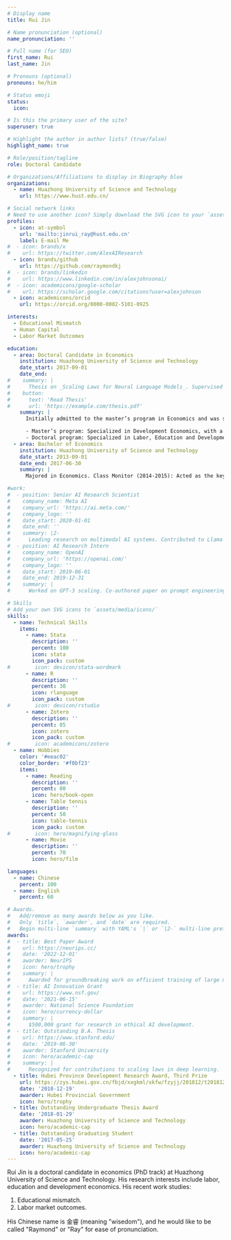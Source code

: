 ```yaml
---
# Display name
title: Rui Jin

# Name pronunciation (optional)
name_pronunciation: ''

# Full name (for SEO)
first_name: Rui
last_name: Jin

# Pronouns (optional)
pronouns: he/him

# Status emoji
status:
  icon: 

# Is this the primary user of the site?
superuser: true

# Highlight the author in author lists? (true/false)
highlight_name: true

# Role/position/tagline
role: Doctoral Candidate

# Organizations/Affiliations to display in Biography blox
organizations:
  - name: Huazhong University of Science and Technology
    url: https://www.hust.edu.cn/

# Social network links
# Need to use another icon? Simply download the SVG icon to your `assets/media/icons/` folder.
profiles:
  - icon: at-symbol
    url: 'mailto:jinrui_ray@hust.edu.cn'
    label: E-mail Me
#  - icon: brands/x
#    url: https://twitter.com/AlexAIResearch
  - icon: brands/github
    url: https://github.com/raymondkj
#  - icon: brands/linkedin
#    url: https://www.linkedin.com/in/alexjohnsonai/
#  - icon: academicons/google-scholar
#    url: https://scholar.google.com/citations?user=alexjohnson
  - icon: academicons/orcid
    url: https://orcid.org/0000-0002-5101-0925

interests:
  - Educational Mismatch
  - Human Capital
  - Labor Market Outcomes

education:
  - area: Doctoral Candidate in Economics
    institution: Huazhong University of Science and Technology
    date_start: 2017-09-01
    date_end: 
#    summary: |
#      Thesis on _Scaling Laws for Neural Language Models_. Supervised by Prof. Andrew Ng. Published 5 papers in NeurIPS and ICML, with 2 best paper awards.
#    button:
#      text: 'Read Thesis'
#      url: 'https://example.com/thesis.pdf'
    summary: |
      Initially admitted to the master’s program in Economics and was selected to transition to the doctoral program in 2019 after competitive written exams and interviews.

      - Master’s program: Specialized in Development Economics, with a research focus on population aging, economic inequality, happiness and labor market dynamics.
      - Doctoral program: Specialized in Labor, Education and Development Economics, with a research focus on the intersection of human capical and labor market dynamics. 
  - area: Bachelor of Economics
    institution: Huazhong University of Science and Technology
    date_start: 2013-09-01
    date_end: 2017-06-30
    summary: |
      Majored in Economics. Class Monitor (2014-2015): Acted as the key communication bridge for a cohort of ~40 students with faculty and department administration, effectively managing course feedback channels and coordinating academic activities. Mentored the class to achieve top-tier academic standing, culminating in the university-wide "Exemplary Class in Academic Pursuits" award.

#work:
#  - position: Senior AI Research Scientist
#    company_name: Meta AI
#    company_url: 'https://ai.meta.com/'
#    company_logo: ''
#    date_start: 2020-01-01
#    date_end: ''
#    summary: |2-
#      Leading research on multimodal AI systems. Contributed to Llama 2 and other open-source models. 50+ citations in 3 years.
#  - position: AI Research Intern
#    company_name: OpenAI
#    company_url: 'https://openai.com/'
#    company_logo: ''
#    date_start: 2019-06-01
#    date_end: 2019-12-31
#    summary: |
#      Worked on GPT-3 scaling. Co-authored paper on prompt engineering.

# Skills
# Add your own SVG icons to `assets/media/icons/`
skills:
  - name: Technical Skills
    items:
      - name: Stata
        description: ''
        percent: 100
        icon: stata
        icon_pack: custom
#        icon: devicon/stata-wordmark
      - name: R
        description: ''
        percent: 30
        icon: rlanguage
        icon_pack: custom
#        icon: devicon/rstudio
      - name: Zotero
        description: ''
        percent: 85
        icon: zotero
        icon_pack: custom
#        icon: academicons/zotero
  - name: Hobbies
    color: '#eeac02'
    color_border: '#f0bf23'
    items:
      - name: Reading
        description: ''
        percent: 80
        icon: hero/book-open
      - name: Table tennis
        description: ''
        percent: 50
        icon: table-tennis
        icon_pack: custom
#        icon: hero/magnifying-glass
      - name: Movie
        description: ''
        percent: 70
        icon: hero/film

languages:
  - name: Chinese
    percent: 100
  - name: English
    percent: 60

# Awards.
#   Add/remove as many awards below as you like.
#   Only `title`, `awarder`, and `date` are required.
#   Begin multi-line `summary` with YAML's `|` or `|2-` multi-line prefix and indent 2 spaces below.
awards:
#  - title: Best Paper Award
#    url: https://neurips.cc/
#    date: '2022-12-01'
#    awarder: NeurIPS
#    icon: hero/trophy
#    summary: |
#      Awarded for groundbreaking work on efficient training of large models.
#  - title: AI Innovation Grant
#    url: https://www.nsf.gov/
#    date: '2021-06-15'
#    awarder: National Science Foundation
#    icon: hero/currency-dollar
#    summary: |
#      $500,000 grant for research in ethical AI development.
#  - title: Outstanding B.A. Thesis
#    url: https://www.stanford.edu/
#    date: '2019-06-30'
#    awarder: Stanford University
#    icon: hero/academic-cap
#    summary: |
#      Recognized for contributions to scaling laws in deep learning.
  - title: Hubei Province Development Research Award, Third Prize
    url: https://zys.hubei.gov.cn/fbjd/xxgkml/xkfw/fzyjj/201812/t20181219_14538.shtml
    date: '2018-12-19'
    awarder: Hubei Provincial Government
    icon: hero/trophy
  - title: Outstanding Undergraduate Thesis Award
    date: '2018-01-29'
    awarder: Huazhong University of Science and Technology
    icon: hero/academic-cap
  - title: Outstanding Graduating Student
    date: '2017-05-25'
    awarder: Huazhong University of Science and Technology
    icon: hero/academic-cap
---
```


Rui Jin is a doctoral candidate in economics (PhD track) at Huazhong University of Science and Technology. His research interests include labor, education and development economics. His recent work studies:
1. Educational mismatch.
1. Labor market outcomes.

His Chinese name is 金睿 (meaning "wisedom"), and he would like to be called "Raymond" or "Ray" for ease of pronunciation.
